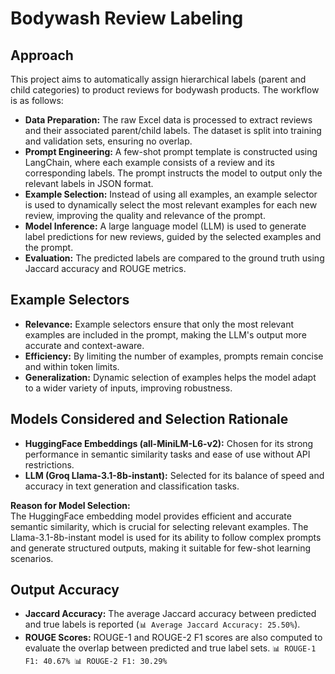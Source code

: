 # Bodywash Review Labeling

## Approach

This project aims to automatically assign hierarchical labels (parent and child categories) to product reviews for bodywash products. The workflow is as follows:

- **Data Preparation:** The raw Excel data is processed to extract reviews and their associated parent/child labels. The dataset is split into training and validation sets, ensuring no overlap.
- **Prompt Engineering:** A few-shot prompt template is constructed using LangChain, where each example consists of a review and its corresponding labels. The prompt instructs the model to output only the relevant labels in JSON format.
- **Example Selection:** Instead of using all examples, an example selector is used to dynamically select the most relevant examples for each new review, improving the quality and relevance of the prompt.
- **Model Inference:** A large language model (LLM) is used to generate label predictions for new reviews, guided by the selected examples and the prompt.
- **Evaluation:** The predicted labels are compared to the ground truth using Jaccard accuracy and ROUGE metrics.

## Example Selectors

- **Relevance:** Example selectors ensure that only the most relevant examples are included in the prompt, making the LLM's output more accurate and context-aware.
- **Efficiency:** By limiting the number of examples, prompts remain concise and within token limits.
- **Generalization:** Dynamic selection of examples helps the model adapt to a wider variety of inputs, improving robustness.


## Models Considered and Selection Rationale

- **HuggingFace Embeddings (all-MiniLM-L6-v2):** Chosen for its strong performance in semantic similarity tasks and ease of use without API restrictions.
- **LLM (Groq Llama-3.1-8b-instant):** Selected for its balance of speed and accuracy in text generation and classification tasks.

**Reason for Model Selection:**  
The HuggingFace embedding model provides efficient and accurate semantic similarity, which is crucial for selecting relevant examples. The Llama-3.1-8b-instant model is used for its ability to follow complex prompts and generate structured outputs, making it suitable for few-shot learning scenarios.

## Output Accuracy

- **Jaccard Accuracy:** The average Jaccard accuracy between predicted and true labels is reported (`📊 Average Jaccard Accuracy: 25.50%`).
- **ROUGE Scores:** ROUGE-1 and ROUGE-2 F1 scores are also computed to evaluate the overlap between predicted and true label sets.
`📊 ROUGE-1 F1: 40.67%
📊 ROUGE-2 F1: 30.29%`
